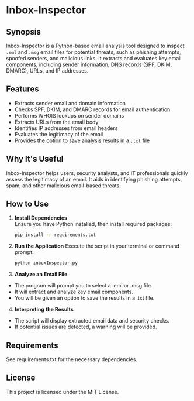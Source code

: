 # Inbox-Inspector

## Synopsis

Inbox-Inspector is a Python-based email analysis tool designed to inspect `.eml` and `.msg` email files for potential threats, such as phishing attempts, spoofed senders, and malicious links. It extracts and evaluates key email components, including sender information, DNS records (SPF, DKIM, DMARC), URLs, and IP addresses.

## Features

- Extracts sender email and domain information
- Checks SPF, DKIM, and DMARC records for email authentication
- Performs WHOIS lookups on sender domains
- Extracts URLs from the email body
- Identifies IP addresses from email headers
- Evaluates the legitimacy of the email
- Provides the option to save analysis results in a `.txt` file

## Why It's Useful

Inbox-Inspector helps users, security analysts, and IT professionals quickly assess the legitimacy of an email. It aids in identifying phishing attempts, spam, and other malicious email-based threats.

## How to Use

1. **Install Dependencies**  
   Ensure you have Python installed, then install required packages:
   ```bash
   pip install -r requirements.txt
   ```
2. **Run the Application**
   Execute the script in your terminal or command prompt:
   ```bash
   python inboxInspector.py
   ```
3. **Analyze an Email File**

- The program will prompt you to select a .eml or .msg file.
- It will extract and analyze key email components.
- You will be given an option to save the results in a .txt file.

4. **Interpreting the Results**

- The script will display extracted email data and security checks.
- If potential issues are detected, a warning will be provided.

## Requirements

See requirements.txt for the necessary dependencies.

## License

This project is licensed under the MIT License.
